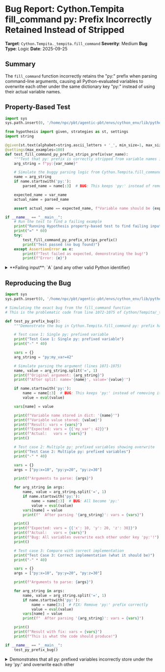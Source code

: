 # Bug Report: Cython.Tempita fill_command py: Prefix Incorrectly Retained Instead of Stripped

**Target**: `Cython.Tempita._tempita.fill_command`
**Severity**: Medium
**Bug Type**: Logic
**Date**: 2025-09-25

## Summary

The `fill_command` function incorrectly retains the "py:" prefix when parsing command-line arguments, causing all Python-evaluated variables to overwrite each other under the same dictionary key "py:" instead of using their actual variable names.

## Property-Based Test

```python
import sys
sys.path.insert(0, '/home/npc/pbt/agentic-pbt/envs/cython_env/lib/python3.13/site-packages')

from hypothesis import given, strategies as st, settings
import string

@given(st.text(alphabet=string.ascii_letters + '_', min_size=1, max_size=10).filter(str.isidentifier))
@settings(max_examples=100)
def test_fill_command_py_prefix_strips_prefix(var_name):
    """Test that py: prefix is correctly stripped from variable names in fill_command"""
    arg_string = f"py:{var_name}"

    # Simulate the buggy parsing logic from Cython.Tempita.fill_command
    name = arg_string
    if name.startswith('py:'):
        parsed_name = name[:3]  # BUG: This keeps 'py:' instead of removing it

    expected_name = var_name
    actual_name = parsed_name

    assert actual_name == expected_name, f"Variable name should be {expected_name!r}, got {actual_name!r}"

if __name__ == "__main__":
    # Run the test to find a failing example
    print("Running Hypothesis property-based test to find failing inputs...")
    print("=" * 60)
    try:
        test_fill_command_py_prefix_strips_prefix()
        print("Test passed (no bug found)")
    except AssertionError as e:
        print(f"Test failed as expected, demonstrating the bug!")
        print(f"Error: {e}")
```

<details>

<summary>
**Failing input**: `A` (and any other valid Python identifier)
</summary>
```
Running Hypothesis property-based test to find failing inputs...
============================================================
Test failed as expected, demonstrating the bug!
Error: Variable name should be 'A', got 'py:'
```
</details>

## Reproducing the Bug

```python
import sys
sys.path.insert(0, '/home/npc/pbt/agentic-pbt/envs/cython_env/lib/python3.13/site-packages')

# Simulating the exact bug from the fill_command function
# This is the problematic code from line 1072-1075 of Cython/Tempita/_tempita.py

def test_py_prefix_bug():
    """Demonstrate the bug in Cython.Tempita.fill_command py: prefix handling"""

    # Test case 1: Single py: prefixed variable
    print("Test Case 1: Single py: prefixed variable")
    print("-" * 40)

    vars = {}
    arg_string = "py:my_var=42"

    # Simulate parsing the argument (lines 1071-1075)
    name, value = arg_string.split('=', 1)
    print(f"Original argument: {arg_string}")
    print(f"After split: name='{name}', value='{value}'")

    if name.startswith('py:'):
        name = name[:3]  # BUG: This keeps 'py:' instead of removing it
        value = eval(value)

    vars[name] = value

    print(f"Variable name stored in dict: '{name}'")
    print(f"Variable value stored: {value}")
    print(f"Result: vars = {vars}")
    print(f"Expected: vars = {{'my_var': 42}}")
    print(f"Actual:   vars = {vars}")
    print()

    # Test case 2: Multiple py: prefixed variables showing overwrite
    print("Test Case 2: Multiple py: prefixed variables")
    print("-" * 40)

    vars = {}
    args = ["py:x=10", "py:y=20", "py:z=30"]

    print(f"Arguments to parse: {args}")

    for arg_string in args:
        name, value = arg_string.split('=', 1)
        if name.startswith('py:'):
            name = name[:3]  # BUG: All become 'py:'
            value = eval(value)
        vars[name] = value
        print(f"  After parsing '{arg_string}': vars = {vars}")

    print()
    print(f"Expected: vars = {{'x': 10, 'y': 20, 'z': 30}}")
    print(f"Actual:   vars = {vars}")
    print(f"Bug: All variables overwrite each other under key 'py:'!")
    print()

    # Test case 3: Compare with correct implementation
    print("Test Case 3: Correct implementation (what it should be)")
    print("-" * 40)

    vars = {}
    args = ["py:x=10", "py:y=20", "py:z=30"]

    print(f"Arguments to parse: {args}")

    for arg_string in args:
        name, value = arg_string.split('=', 1)
        if name.startswith('py:'):
            name = name[3:]  # FIX: Remove 'py:' prefix correctly
            value = eval(value)
        vars[name] = value
        print(f"  After parsing '{arg_string}': vars = {vars}")

    print()
    print(f"Result with fix: vars = {vars}")
    print(f"This is what the code should produce!")

if __name__ == "__main__":
    test_py_prefix_bug()
```

<details>

<summary>
Demonstrates that all py: prefixed variables incorrectly store under the key 'py:' and overwrite each other
</summary>
```
Test Case 1: Single py: prefixed variable
----------------------------------------
Original argument: py:my_var=42
After split: name='py:my_var', value='42'
Variable name stored in dict: 'py:'
Variable value stored: 42
Result: vars = {'py:': 42}
Expected: vars = {'my_var': 42}
Actual:   vars = {'py:': 42}

Test Case 2: Multiple py: prefixed variables
----------------------------------------
Arguments to parse: ['py:x=10', 'py:y=20', 'py:z=30']
  After parsing 'py:x=10': vars = {'py:': 10}
  After parsing 'py:y=20': vars = {'py:': 20}
  After parsing 'py:z=30': vars = {'py:': 30}

Expected: vars = {'x': 10, 'y': 20, 'z': 30}
Actual:   vars = {'py:': 30}
Bug: All variables overwrite each other under key 'py:'!

Test Case 3: Correct implementation (what it should be)
----------------------------------------
Arguments to parse: ['py:x=10', 'py:y=20', 'py:z=30']
  After parsing 'py:x=10': vars = {'x': 10}
  After parsing 'py:y=20': vars = {'x': 10, 'y': 20}
  After parsing 'py:z=30': vars = {'x': 10, 'y': 20, 'z': 30}

Result with fix: vars = {'x': 10, 'y': 20, 'z': 30}
This is what the code should produce!
```
</details>

## Why This Is A Bug

This bug violates the documented behavior and breaks the intended functionality of the `py:` prefix feature. The issue stems from a clear typo in line 1073 of `/home/npc/pbt/agentic-pbt/envs/cython_env/lib/python3.13/site-packages/Cython/Tempita/_tempita.py`:

1. **Documentation states the intent**: The docstring at lines 1032-1033 explicitly states "Use py:arg=value to set a Python value", indicating that `py:x=42` should create a variable named `x`, not `py:`.

2. **Array slicing error**: The code uses `name[:3]` which extracts the first 3 characters ("py:") instead of `name[3:]` which would remove the prefix and keep the variable name.

3. **Inconsistent with template parsing**: The same module correctly handles the `py:` prefix in templates at line 753 using `expr[3:]`, showing the intended behavior.

4. **Causes data loss**: When multiple `py:` prefixed arguments are provided (e.g., `py:x=10 py:y=20 py:z=30`), they all overwrite each other under the single key "py:", resulting in only the last value being retained.

5. **Breaks template substitution**: Templates expecting variables like `{{x}}` fail to receive their values even when users correctly provide `py:x=value` on the command line.

## Relevant Context

The `fill_command` function is part of Cython's Tempita templating system, used for command-line template processing. The bug specifically affects the command-line interface when users try to pass Python-evaluated values using the documented `py:` prefix syntax.

Key code locations:
- Bug location: `/home/npc/pbt/agentic-pbt/envs/cython_env/lib/python3.13/site-packages/Cython/Tempita/_tempita.py:1073`
- Correct implementation for comparison: Same file, line 753 (template parsing)
- Documentation: Same file, lines 1032-1033

The bug has likely existed since the feature was introduced, as it appears to be a simple typo that would immediately break the feature but might go unnoticed if users primarily use string arguments or work directly with templates rather than the command-line interface.

## Proposed Fix

```diff
--- a/Cython/Tempita/_tempita.py
+++ b/Cython/Tempita/_tempita.py
@@ -1070,7 +1070,7 @@ def fill_command(args=None):
             sys.exit(2)
         name, value = value.split('=', 1)
         if name.startswith('py:'):
-            name = name[:3]
+            name = name[3:]
             value = eval(value)
         vars[name] = value
     if template_name == '-':
```